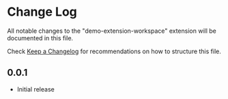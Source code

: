 # Change Log
All notable changes to the "demo-extension-workspace" extension will be documented in this file.

Check [Keep a Changelog](http://keepachangelog.com/) for recommendations on how to structure this file.

## 0.0.1
- Initial release